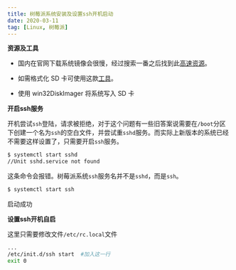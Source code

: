 ```yaml
---
title: 树莓派系统安装及设置ssh开机启动
date: 2020-03-11
tag: [Linux, 树莓派]
---
```


**资源及工具**

- 国内在官网下载系统镜像会很慢，经过搜索一番之后找到此[高速资源](https://www.jianshu.com/p/8446f7971d66)。

- 如需格式化 SD 卡可使用这款[工具](https://www.sdcard.org/downloads/index.html)。

- 使用 win32DiskImager 将系统写入 SD 卡



**开启ssh服务**

开机尝试`ssh`登陆，请求被拒绝，对于这个问题有一些旧答案说需要在`/boot`分区下创建一个名为`ssh`的空白文件，并尝试重`sshd`服务。而实际上新版本的系统已经不需要这样设置了，只需要开启`ssh`服务。

```bash
$ systemctl start sshd
//Unit sshd.service not found
```

这条命令会报错。树莓派系统`ssh`服务名并不是`sshd`，而是`ssh`。

```bash
$ systemctl start ssh
```

启动成功



**设置ssh开机自启**

这里只需要修改文件`/etc/rc.local`文件

```bash
...
/etc/init.d/ssh start  #加入这一行
exit 0
```

